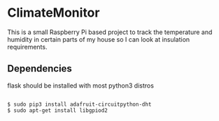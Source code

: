 # ClimateMonitor

This is a small Raspberry Pi based project to track the temperature and humidity in certain parts of my house so I can look at insulation requirements. 


## Dependencies

flask should be installed with most python3 distros

<pre><code>
$ sudo pip3 install adafruit-circuitpython-dht
$ sudo apt-get install libgpiod2
</pre></code>
